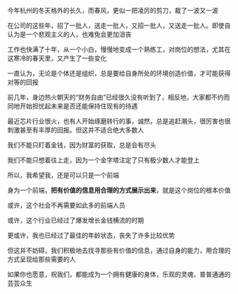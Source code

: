 今年杭州的冬天格外的长久，而春风，更似一把凌厉的剪刀，裁了一波又一波

在公司的这些年，招了一批人，送走一批人，又招一批人，又送走一批人。即使自认为是一个悲观主义的人，也难免会更加沮丧

工作也快满了十年，从一个小白，慢慢地变成一个熟练工，对岗位的想法，尤其在这寒冷的春天里，又产生了一些变化

一直认为，无论是个体还是组织，总是要给自身所处的环境创造价值，才可能获得对等的回报

前几年，身边热火朝天的“财务自由”已经很久没有听到了，相反地，大家都不约而同地开始担忧起未来是否还能保持住现有的待遇

最近芯片行业很火，也有人开始琢磨转行的事，诚然，总是追赶潮头，很厉害也很刺激甚至有丰厚的回报。但这并不适合绝大多数人

我们不能只盯着金钱，因为财富的获取，总是会有尽头

我们不能只想着往上走，因为一个金字塔注定了只有极少数人才能登上

所以，我希望我，还是可以只是一个前端

身为一个前端，**把有价值的信息用合理的方式展示出来**，就是这个岗位的根本价值

或许，这个社会不再需要如此多的前端人员

或许，这个行业已经过了爆发增长金钱横流的时期

更或许，我也已经过了最佳的年龄状态，丧失了许多比较优势

但这并不妨碍，我们积极地去找寻那些有价值的信息，通过自身的能力，用合理的方式呈现给那些需要的人

如果你也愿意，祝我们，都能成为一个拥有健康的身体，乐观的灵魂，普普通通的芸芸众生
